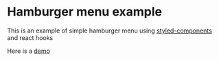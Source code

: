 # Hamburger menu example
This is an example of simple hamburger menu using [styled-components](https://www.styled-components.com/) and react hooks

Here is a [demo](https://codesandbox.io/s/github/iedenis/hamburger_menu)
